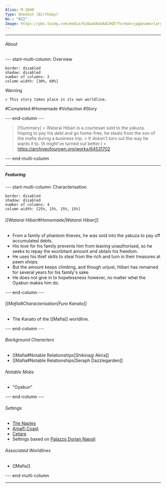 ```yaml
---
Alias: M-1040
Type: Oneshot (Birthday)
No.: "022"
Image: https://pbs.twimg.com/media/GzQwaG9aUAAIHGE?format=jpg&name=large
---
```



----
###### About
--- start-multi-column: Overview
```column-settings
border: disabled
shadow: disabled
number of columns: 2
column width: [30%, 60%]
```

> [!Warning]
    > This story takes place in its own worldline.

#Completed #Homemade #Voltaction #Story

--- end-column ---

> [!Summary]
    > Watarai Hibari is a courtesan sold to the yakuza. Hoping to pay his debt and go home-free, he steals from the son of the mafia during a business trip. 
    > It doesn't turn out the way he wants it to. (It might've turned out better.)
    > https://archiveofourown.org/works/64531702

--- end-multi-column


----
##### Featuring

--- start-multi-column: Characterisation
```column-settings 
border: disabled
shadow: disabled
number of columns: 4
column width: [25%, 15%, 15%, 15%]
```

###### [[Watarai Hibari#Homemade|Watarai Hibari]]
- From a family of phantom thieves, he was sold into the yakuza to pay off accumulated debts.
- His love for his family prevents him from leaving unauthorised, so he seeks to repay the exorbitant amount and obtain his freedom.
- He uses his thief skills to steal from the rich and turn in their treasures at pawn shops.
- But the amount keeps climbing, and though unjust, Hibari has remained for several years for his family's sake.
- He does not give in to hopelessness however, no matter what the Oyabun makes him do.

--- end-column ---

###### [[Mafia#Characterisation|Fura Kanato]]
- The Kanato of the [[Mafia]] worldline.

--- end-column ---

###### Background Characters
- [[Mafia#Notable Relationships|Shikinagi Akira]]
- [[Mafia#Notable Relationships|Seraph Dazzlegarden]]

###### Notable Mobs
- "Oyabun"

--- end-column ---

###### Settings
- [The Naples](https://en.wikipedia.org/wiki/Naples)
- [Amalfi Coast](https://en.wikipedia.org/wiki/Amalfi_Coast)
- [Cetara](https://en.wikipedia.org/wiki/Cetara,_Campania)
- Settings based on [Palazzo Dorian Napoli](https://palazzodorianapoli.com/en)

###### Associated Worldlines
- [[Mafia]]

--- end-multi-column 

----



